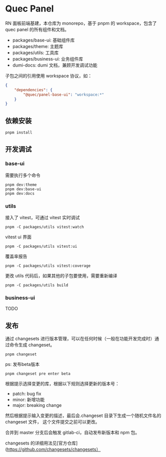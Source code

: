 # Quec Panel

RN 面板前端基建，本仓库为 monorepo，基于 pnpm 的 workspace，包含了 quec panel 的所有组件和文档。

-   packages/base-ui: 基础组件库
-   packages/theme: 主题库
-   packages/utils: 工具库
-   packages/business-ui: 业务组件库
-   dumi-docs: dumi 文档，兼顾开发调试功能

子包之间的引用使用 workspace 协议，如：

```json
{
    "dependencies": {
        "@quec/panel-base-ui": "workspace:*"
    }
}
```

## 依赖安装

```shell
pnpm install
```

## 开发调试

### base-ui

需要执行多个命令

```shell
pnpm dev:theme
pnpm dev:base-ui
pnpm dev:docs
```

### utils

接入了 vitest，可通过 vitest 实时调试

```shell
pnpm -C packages/utils vitest:watch
```

vitest ui 界面

```shell
pnpm -C packages/utils vitest:ui
```

覆盖率报告

```shell
pnpm -C packages/utils vitest:coverage
```

更改 utils 代码后，如果其他的子包要使用，需要重新编译

```shell
pnpm -C packages/utils build
```

### business-ui

TODO

## 发布

通过 changesets 进行版本管理，可以在任何时候（一般在功能开发完成时）通过命令生成 changeset。

```shell
pnpm changeset
```

ps: 发布beta版本
```shell
pnpm changeset pre enter beta
```

根据提示选择变更的库，根据以下规则选择更新的版本号：

-   patch: bug fix
-   minor: 新增功能
-   major: breaking change

然后根据提示输入变更的描述，最后会.changeset 目录下生成一个随机文件名的 changeset 文件，
这个文件提交之前可以更改。

合并到 master 分支后会触发 gitlab-ci，自动发布新版本和 npm 包。

changesets 的详细用法见[官方仓库](https://github.com/changesets/changesets）
